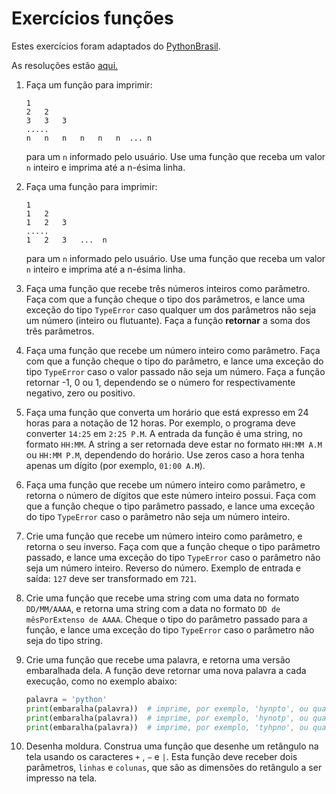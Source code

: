 # Exercícios funções

Estes exercícios foram adaptados do [PythonBrasil](https://wiki.python.org.br/https://wiki.python.org.br/ExerciciosFuncoes).

As resoluções estão [aqui.](resoluções/funções_wikipython)

1. Faça um função para imprimir:

    ```
    1
    2   2
    3   3   3
    .....
    n   n   n   n   n   n  ... n
    ```

    para um `n` informado pelo usuário. Use uma função que receba um valor `n` inteiro e imprima até a n-ésima linha. 

2. Faça uma função para imprimir:

    ```
    1
    1   2
    1   2   3
    .....
    1   2   3   ...  n
    ```

    para um `n` informado pelo usuário. Use uma função que receba um valor `n` inteiro e imprima até a n-ésima linha. 

3. Faça uma função que recebe três números inteiros como parâmetro. Faça com que a função cheque o tipo dos parâmetros, 
   e lance uma exceção do tipo `TypeError` caso qualquer um dos parâmetros não seja um número (inteiro ou flutuante).
   Faça a função **retornar** a soma dos três parâmetros.
4. Faça uma função que recebe um número inteiro como parâmetro. Faça com que a função cheque o tipo do parâmetro, e 
   lance uma exceção do tipo `TypeError` caso o valor passado não seja um número. Faça a função retornar -1, 0 ou 1, 
   dependendo se o número for respectivamente negativo, zero ou positivo.
5. Faça uma função que converta um horário que está expresso em 24 horas para a notação de 12 horas. Por exemplo, o 
   programa deve converter `14:25` em `2:25 P.M`. A entrada da função é uma string, no formato `HH:MM`. A string a ser
   retornada deve estar no formato `HH:MM A.M` ou `HH:MM P.M`, dependendo do horário. Use zeros caso a hora tenha 
   apenas um dígito (por exemplo, `01:00 A.M`).
6. Faça uma função que recebe um número inteiro como parâmetro, e retorna o número de dígitos que este número inteiro 
   possui. Faça com que a função cheque o tipo parâmetro passado, e lance uma exceção do tipo `TypeError` caso o 
   parâmetro não seja um número inteiro.
7. Crie uma função que recebe um número inteiro como parâmetro, e retorna o seu inverso. Faça com que a função cheque o 
   tipo parâmetro passado, e lance uma exceção do tipo `TypeError` caso o parâmetro não seja um número inteiro. Reverso
   do número. Exemplo de entrada e saída: `127` deve ser transformado em `721`.
8. Crie uma função que recebe uma string com uma data no formato `DD/MM/AAAA`, e retorna uma string com a data no 
   formato `DD de mêsPorExtenso de AAAA`. Cheque o tipo do parâmetro passado para a função, e lance uma exceção do tipo
   `TypeError` caso o parâmetro não seja do tipo string.
9. Crie uma função que recebe uma palavra, e retorna uma versão embaralhada dela. A função deve retornar uma nova 
   palavra a cada execução, como no exemplo abaixo:
   
   ```python
   palavra = 'python'
   print(embaralha(palavra))  # imprime, por exemplo, 'hynpto', ou qualquer outra combinação de letras de 'python'
   print(embaralha(palavra))  # imprime, por exemplo, 'hynotp', ou qualquer outra combinação de letras de 'python'
   print(embaralha(palavra))  # imprime, por exemplo, 'tyhpno', ou qualquer outra combinação de letras de 'python'
   ```
10. Desenha moldura. Construa uma função que desenhe um retângulo na tela usando os caracteres `+` , `−` e `|`. 
    Esta função deve receber dois parâmetros, `linhas` e `colunas`, que são as dimensões do retângulo a ser impresso
    na tela.